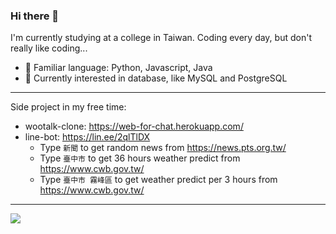 ### Hi there 👋

I'm currently studying at a college in Taiwan. 
Coding every day, but don't really like coding...

- 🔭 Familiar language: Python, Javascript, Java
- 🌱 Currently interested in database, like MySQL and PostgreSQL

---
Side project in my free time:
- wootalk-clone: https://web-for-chat.herokuapp.com/
- line-bot: https://lin.ee/2qlTlDX
  - Type `新聞` to get random news from https://news.pts.org.tw/
  - Type `臺中市` to get 36 hours weather predict from https://www.cwb.gov.tw/
  - Type `臺中市 霧峰區` to get weather predict per 3 hours from https://www.cwb.gov.tw/
  
---
<img src="https://github-readme-stats.vercel.app/api?username=yolong-lin&count_private=true" />
<!--
**yolong-lin/yolong-lin** is a ✨ _special_ ✨ repository because its `README.md` (this file) appears on your GitHub profile.

Here are some ideas to get you started:

- 🔭 I’m currently working on ...
- 🌱 I’m currently learning ...
- 👯 I’m looking to collaborate on ...
- 🤔 I’m looking for help with ...
- 💬 Ask me about ...
- 📫 How to reach me: ...
- 😄 Pronouns: ...
- ⚡ Fun fact: ...
-->
